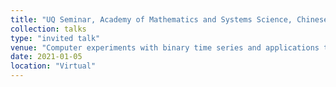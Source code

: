 ```yaml
---
title: "UQ Seminar, Academy of Mathematics and Systems Science, Chinese Academy of Sciences"
collection: talks
type: "invited talk"
venue: "Computer experiments with binary time series and applications to cell biology: modeling, emulation and calibration"
date: 2021-01-05
location: "Virtual"
---
```

